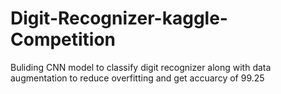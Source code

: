 # Digit-Recognizer-kaggle-Competition
Buliding CNN model to classify digit recognizer along with data augmentation to reduce overfitting and get accuarcy of 99.25
